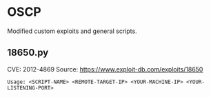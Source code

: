 # OSCP
Modified custom exploits and general scripts.

## 18650.py 

CVE: 2012-4869
Source: https://www.exploit-db.com/exploits/18650

```
Usage: <SCRIPT-NAME> <REMOTE-TARGET-IP> <YOUR-MACHINE-IP> <YOUR-LISTENING-PORT>
```
